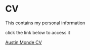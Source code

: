 # CV
This contains my personal information

click the link below to access it

<a href="https://austinmonde.github.io/CV/" target="_blank">Austin Monde CV</a>

<!-- <a href="https://austinmonde.github.io/CV/>Austin Monde CV</a>{:target="_blank"}-->
<!--<a href=https://austinmonde.github.io/CV/> "Austin Monde CV" target="_blank")-->

<!--[Austin Monde CV](https://austinmonde.github.io/CV/)-->



